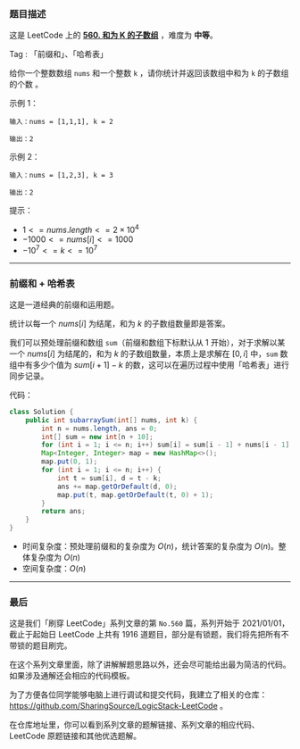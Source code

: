 ### 题目描述

这是 LeetCode 上的 **[560. 和为 K 的子数组](https://leetcode.cn/problems/subarray-sum-equals-k/solution/by-ac_oier-pttu/)** ，难度为 **中等**。

Tag : 「前缀和」、「哈希表」



给你一个整数数组 `nums` 和一个整数 `k` ，请你统计并返回该数组中和为 `k` 的子数组的个数 。

示例 1：
```
输入：nums = [1,1,1], k = 2

输出：2
```
示例 2：
```
输入：nums = [1,2,3], k = 3

输出：2
```

提示：
* $1 <= nums.length <= 2 \times 10^4$
* $-1000 <= nums[i] <= 1000$
* $-10^7 <= k <= 10^7$

---

### 前缀和 + 哈希表

这是一道经典的前缀和运用题。

统计以每一个 $nums[i]$ 为结尾，和为 $k$ 的子数组数量即是答案。

我们可以预处理前缀和数组 `sum`（前缀和数组下标默认从 $1$ 开始），对于求解以某一个 $nums[i]$ 为结尾的，和为 $k$ 的子数组数量，本质上是求解在 $[0, i]$ 中，`sum` 数组中有多少个值为 $sum[i + 1] - k$ 的数，这可以在遍历过程中使用「哈希表」进行同步记录。

代码：
```Java
class Solution {
    public int subarraySum(int[] nums, int k) {
        int n = nums.length, ans = 0;
        int[] sum = new int[n + 10];
        for (int i = 1; i <= n; i++) sum[i] = sum[i - 1] + nums[i - 1];
        Map<Integer, Integer> map = new HashMap<>();
        map.put(0, 1);
        for (int i = 1; i <= n; i++) {
            int t = sum[i], d = t - k;
            ans += map.getOrDefault(d, 0);
            map.put(t, map.getOrDefault(t, 0) + 1);
        }
        return ans;
    }
}
```
* 时间复杂度：预处理前缀和的复杂度为 $O(n)$，统计答案的复杂度为 $O(n)$。整体复杂度为 $O(n)$
* 空间复杂度：$O(n)$

---

### 最后

这是我们「刷穿 LeetCode」系列文章的第 `No.560` 篇，系列开始于 2021/01/01，截止于起始日 LeetCode 上共有 1916 道题目，部分是有锁题，我们将先把所有不带锁的题目刷完。

在这个系列文章里面，除了讲解解题思路以外，还会尽可能给出最为简洁的代码。如果涉及通解还会相应的代码模板。

为了方便各位同学能够电脑上进行调试和提交代码，我建立了相关的仓库：https://github.com/SharingSource/LogicStack-LeetCode 。

在仓库地址里，你可以看到系列文章的题解链接、系列文章的相应代码、LeetCode 原题链接和其他优选题解。

